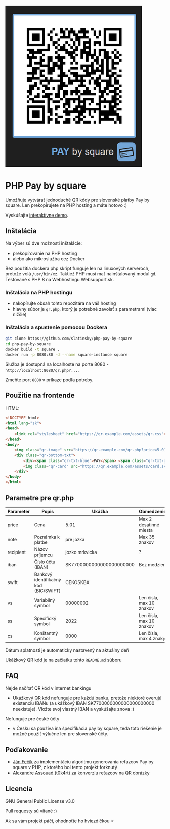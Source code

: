 ![](assets/example.png)

# PHP Pay by square

Umožňuje vytvárať jednoduché QR kódy pre slovenské platby Pay by square. Len prekopírujete na PHP hosting a máte hotovo :)

Vyskúšajte [interaktívne demo](https://qr.slada.sk/).



## Inštalácia

Na výber sú dve možnosti inštalácie:
- prekopírovanie na PHP hosting
- alebo ako mikroslužba cez Docker

Bez použitia dockera php skript funguje len na linuxových serveroch, pretože volá `/usr/bin/xz`. Taktiež PHP musí mať nainštalovaný modul `gd`. Testované s PHP 8 na Webhostingu Websupport.sk.

### Inštalácia na PHP hostingu

- nakopírujte obsah tohto repozitára na váš hosting
- hlavny súbor je `qr.php`, ktorý je potrebné zavolať s parametrami (viac nižšie)

### Inštalácia a spustenie pomocou Dockera
```bash
git clone https://github.com/slatinsky/php-pay-by-square
cd php-pay-by-square
docker build -t square .
docker run -p 8080:80 -d --name square-instance square
```
Služba je dostupná na localhoste na porte 8080 - `http://localhost:8080/qr.php?...`.

Zmeňte port `8080` v príkaze podľa potreby.

## Použitie na frontende

HTML:
```html
<!DOCTYPE html>
<html lang="sk">
<head>
    <link rel="stylesheet" href="https://qr.example.com/assets/qr.css">
</head>
<body>   
    <img class="qr-image" src="https://qr.example.com/qr.php?price=5.01&note=pre%20jozka&iban=SK7700000000000000000000&swift=CEKOSKBX&vs=00000002&ss=2022&cs=0000&recipient=jozko%20mrkvicka" alt="">
    <div class="qr-bottom-txt">
        <div><span class="qr-txt-blue">PAY</span> <span class="qr-txt-gray">by square</span></div>
        <img class="qr-card" src="https://qr.example.com/assets/card.svg" alt="">
    </div>
</body>
</html>
```

## Parametre pre qr.php
| **Parameter** | **Popis**                             | **Ukážka**               | **Obmedzenie**           |
|---------------|---------------------------------------|--------------------------|--------------------------|
| price         | Cena                                  | 5.01                     | Max 2 desatinné miesta   |
| note          | Poznámka k platbe                     | pre jozka                | Max 35 znakov            |
| recipient     | Názov príjemcu                        | jozko mrkvicka           | ?                        |
| iban          | Číslo účtu (IBAN)                     | SK7700000000000000000000 | Bez medzier              |
| swift         | Bankový identifikačný kód (BIC/SWIFT) | CEKOSKBX                 |                          |
| vs            | Variabilný symbol                     | 00000002                 | Len čísla, max 10 znakov |
| ss            | Špecifický symbol                     | 2022                     | Len čísla, max 10 znakov |
| cs            | Konštantný symbol                     | 0000                     | Len čísla, max 4 znaky   |

Dátum splatnosti je automaticky nastavený na aktuálny deň

Ukážkový QR kód je na začiatku tohto `README.md` súboru

## FAQ
Nejde načítať QR kód v internet bankingu
- Ukážkový QR kód nefunguje pre každú banku, pretože niektoré overujú existenciu IBANu (a ukážkový IBAN SK7700000000000000000000 neexistuje). Vložte svoj vlastný IBAN a vyskúšajte znova :)

Nefunguje pre české účty
- v Česku sa používa iná špecifikácia pay by square, teda toto riešenie je možné použiť výlučne len pre slovenské účty.

## Poďakovanie
- [Ján Fečík](https://jan.fecik.sk/blog/qr-generator-platieb-pay-by-square-v-php/) za implementáciu algoritmu generovania reťazcov Pay by square v PHP, z ktorého bol tento projekt forknutý
- [Alexandre Assouad (t0k4rt)](https://github.com/t0k4rt/phpqrcode) za konverziu reťazcov na QR obrázky


## Licencia
GNU General Public License v3.0

Pull requesty sú vítané :)

Ak sa vám projekt páči, ohodnoťte ho hviezdičkou ⭐️
